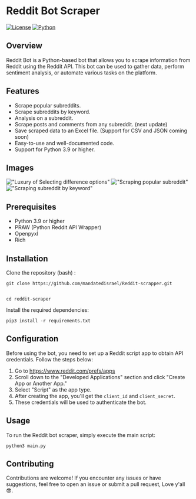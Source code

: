 # Reddit Bot Scraper

[![License](https://img.shields.io/badge/license-MIT-blue.svg)](https://opensource.org/licenses/MIT)
[![Python](https://img.shields.io/badge/python-%3E%3D3.9-blue.svg)](https://www.python.org/downloads/)

## Overview

Reddit Bot  is a Python-based bot that allows you to scrape information from Reddit using the Reddit API. This bot can be used to gather data, perform sentiment analysis, or automate various tasks on the platform.


## Features

- Scrape popular subreddits.
- Scrape subreddits by keyword.
- Analysis on a subreddit.
- Scrape posts and comments from any subreddit. (next update)
- Save scraped data to an Excel file. (Support for CSV and JSON coming soon)
- Easy-to-use and well-documented code.
- Support for Python 3.9 or higher.


## Images
!["Luxury of Selecting difference options"](options.png)
!["Scraping popular subreddit"](scrape-popular-subreddits.png)
!["Scraping subreddit by keyword"](subreddits-by-search.png)



## Prerequisites

- Python 3.9 or higher
- PRAW (Python Reddit API Wrapper)
- Openpyxl
- Rich

## Installation

Clone the repository (bash) :
```
git clone https://github.com/mandatedisrael/Reddit-scrapper.git


cd reddit-scraper

```

Install the required dependencies:

```
pip3 install -r requirements.txt
```

## Configuration
Before using the bot, you need to set up a Reddit script app to obtain API credentials. Follow the steps below:

1. Go to https://www.reddit.com/prefs/apps
2. Scroll down to the "Developed Applications" section and click "Create App or Another App."
3. Select "Script" as the app type.
4. After creating the app, you'll get the `client_id` and `client_secret`.
5. These credentials will be used to authenticate the bot.

## Usage
To run the Reddit bot scraper, simply execute the main script:

```
python3 main.py
```

## Contributing
Contributions are welcome! If you encounter any issues or have suggestions, feel free to open an issue or submit a pull request, Love y'all😎.